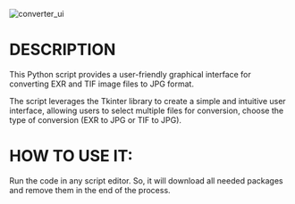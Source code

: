![converter_ui](https://github.com/isNunes/ConvertImagesToJPG/assets/139524834/8aca746b-e93e-40e1-899b-5ab765184b05)

# DESCRIPTION

This Python script provides a user-friendly graphical interface
for converting EXR and TIF image files to JPG format.

The script leverages the Tkinter library to create a simple and intuitive
user interface, allowing users to select multiple files for conversion,
choose the type of conversion (EXR to JPG or TIF to JPG).

# HOW TO USE IT:
Run the code in any script editor. So, it will download all
needed packages and remove them in the end of the process.
